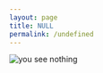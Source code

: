 ```yaml
---
layout: page
title: NULL
permalink: /undefined
---
```



![you see nothing](https://i.giphy.com/media/v1.Y2lkPTc5MGI3NjExeTVxMG0xOWlybHV6ZzMxajhlOGQ4b2s3cjQwYm52Zjc5N3R4NmVycSZlcD12MV9pbnRlcm5hbF9naWZfYnlfaWQmY3Q9Zw/xFpT7lMV5Mkqq0E6YM/giphy.gif)
